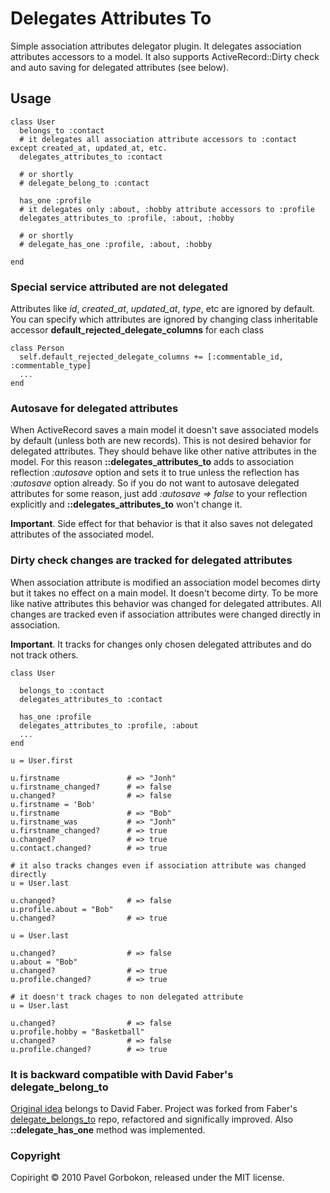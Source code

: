 # Delegates Attributes To

Simple association attributes delegator plugin. It delegates association attributes accessors to a model. It also supports ActiveRecord::Dirty check and auto saving for delegated attributes (see below).

## Usage

    class User
      belongs_to :contact
      # it delegates all association attribute accessors to :contact except created_at, updated_at, etc.
      delegates_attributes_to :contact
      
      # or shortly
      # delegate_belong_to :contact
      
      has_one :profile
      # it delegates only :about, :hobby attribute accessors to :profile
      delegates_attributes_to :profile, :about, :hobby
      
      # or shortly
      # delegate_has_one :profile, :about, :hobby
      
    end


### Special service attributed are not delegated

Attributes like _id_, _created\_at_, _updated\_at_, _type_, etc are ignored by default.
You can specify which attributes are ignored by changing class inheritable accessor __default\_rejected\_delegate\_columns__ for each class

    class Person
      self.default_rejected_delegate_columns += [:commentable_id, :commentable_type]
      ...
    end

### Autosave for delegated attributes

When ActiveRecord saves a main model it doesn't save associated models by default (unless both are new records). This is not desired behavior for delegated attributes. They should behave like other native attributes in the model. For this reason __::delegates\_attributes\_to__ adds to association reflection _:autosave_ option and sets it to true unless the reflection has _:autosave_ option already. So if you do not want to autosave delegated attributes for some reason, just add _:autosave => false_ to your reflection explicitly and __::delegates\_attributes\_to__ won't change it.

__Important__. Side effect for that behavior is that it also saves not delegated attributes of the associated model.

### Dirty check changes are tracked for delegated attributes

When association attribute is modified an association model becomes dirty but it takes no effect on a main model. It doesn't become dirty. To be more like native attributes this behavior was changed for delegated attributes. All changes are tracked even if association attributes were changed directly in association.

__Important__. It tracks for changes only chosen delegated attributes and do not track others.


    class User
    
      belongs_to :contact
      delegates_attributes_to :contact
    
      has_one :profile
      delegates_attributes_to :profile, :about
      ...
    end

    u = User.first

    u.firstname               # => "Jonh"
    u.firstname_changed?      # => false
    u.changed?                # => false
    u.firstname = 'Bob'       
    u.firstname               # => "Bob"
    u.firstname_was           # => "Jonh"
    u.firstname_changed?      # => true
    u.changed?                # => true
    u.contact.changed?        # => true

    # it also tracks changes even if association attribute was changed directly
    u = User.last

    u.changed?                # => false
    u.profile.about = "Bob"
    u.changed?                # => true

    u = User.last

    u.changed?                # => false
    u.about = "Bob"
    u.changed?                # => true
    u.profile.changed?        # => true
    
    # it doesn't track chages to non delegated attribute
    u = User.last

    u.changed?                # => false
    u.profile.hobby = "Basketball"
    u.changed?                # => false
    u.profile.changed?        # => true


### It is backward compatible with David Faber's delegate\_belong\_to

[Original idea](http://www.kellerandfaber.com/writing/delegate_belongs_to-delegating-to-associations-in-rails) belongs to David Faber. Project was forked from Faber's [delegate\_belongs\_to](http://github.com/faber/delegate_belongs_to) repo, refactored and significally improved. Also __::delegate\_has\_one__ method was implemented.

### Copyright

Copiright &copy; 2010 Pavel Gorbokon, released under the MIT license.